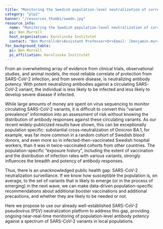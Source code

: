 ```yaml
---
title: "Monitoring the Swedish population-level neutralization of current and emerging SARS-CoV-2 variants (SwedN)"
category: "plp2"
banner: "/resources_thumbs/swedn.jpg"
resource_info:
  name: "Monitoring the Swedish population-level neutralization of current and emerging SARS-CoV-2 variants (SwedN)"
  pi: Ben Murrell
  host_organisation: Karolinska Institutet
  contact: "Ben Murrell<br>Assistant Professor<br>Email: [benjamin.murrell@ki.se](mailto:benjamin.murrell@ki.se)"
for_background_table:
  pi: Ben Murrell
  pi_affiliation: Karolinska Institutet
---
```


From an overwhelming array of evidence from clinical trials, observational studies, and animal models, the most reliable correlate of protection from SARS-CoV-2 infection, and from severe disease, is neutralizing antibody potency. With potent neutralizing antibodies against a circulating SARS-CoV-2 variant, the individual is less likely to be infected and less likely to develop severe disease if infected.

While large amounts of money are spent on virus sequencing to monitor circulating SARS-CoV-2 variants, it is difficult to convert this “variant prevalence” information into an assessment of risk without knowing the distribution of antibody responses against these circulating variants. As our recent widely-publicized results have shown, this can be exceptionally population specific: substantial cross-neutralization of Omicron BA.1, for example, was far more common in a random cohort of Swedish blood donors, and even more so in infected-then-vaccinated Swedish hospital workers, than it was in twice-vaccinated cohorts from other countries. The population-specific “exposure history”, including the extent of vaccination and the distribution of infection rates with various variants, strongly influences the breadth and potency of antibody responses.

Thus, there is an unacknowledged public health gap: SARS-CoV-2 neutralization surveillance. If we know how susceptible the population is, on average, to the set of variants that is likely to emerge (or in the process of emerging) in the next wave, we can make data-driven population-specific recommendations about additional booster vaccinations and additional precautions, and whether they are likely to be needed or not.

Here we propose to use our already well-established SARS-CoV-2 pseudovirus (PSV) neutralization platform to address this gap, providing ongoing near-real-time monitoring of population-level antibody potency against a spectrum of SARS-CoV-2 variants in local populations.
